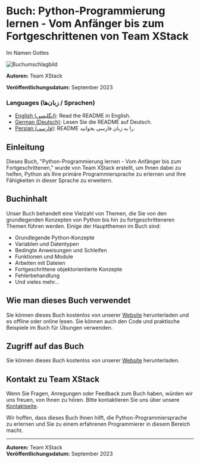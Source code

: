 # Buch: Python-Programmierung lernen - Vom Anfänger bis zum Fortgeschrittenen von Team XStack

Im Namen Gottes

![Buchumschlagbild](link_to_cover_image.jpg)

**Autoren:** Team XStack

**Veröffentlichungsdatum:** September 2023

### Languages (زبان‌ها / Sprachen)

- [English (انگلیسی)](README.md): Read the README in English.
- [German (Deutsch)](README_DE.md): Lesen Sie die README auf Deutsch.
- [Persian (فارسی)](README_FA.md): README را به زبان فارسی بخوانید.




## Einleitung

Dieses Buch, "Python-Programmierung lernen - Vom Anfänger bis zum Fortgeschrittenen," wurde von Team XStack erstellt, um Ihnen dabei zu helfen, Python als Ihre primäre Programmiersprache zu erlernen und Ihre Fähigkeiten in dieser Sprache zu erweitern.

## Buchinhalt

Unser Buch behandelt eine Vielzahl von Themen, die Sie von den grundlegenden Konzepten von Python bis hin zu fortgeschritteneren Themen führen werden. Einige der Hauptthemen im Buch sind:

- Grundlegende Python-Konzepte
- Variablen und Datentypen
- Bedingte Anweisungen und Schleifen
- Funktionen und Module
- Arbeiten mit Dateien
- Fortgeschrittene objektorientierte Konzepte
- Fehlerbehandlung
- Und vieles mehr...

## Wie man dieses Buch verwendet

Sie können dieses Buch kostenlos von unserer [Website](https://www.xstackbooks.com/python-tutorial) herunterladen und es offline oder online lesen. Sie können auch den Code und praktische Beispiele im Buch für Übungen verwenden.

## Zugriff auf das Buch

Sie können dieses Buch kostenlos von unserer [Website](https://www.xstackbooks.com/python-tutorial) herunterladen.

## Kontakt zu Team XStack

Wenn Sie Fragen, Anregungen oder Feedback zum Buch haben, würden wir uns freuen, von Ihnen zu hören. Bitte kontaktieren Sie uns über unsere [Kontaktseite](https://github.com/4xmen/Python_Learning/issues).

Wir hoffen, dass dieses Buch Ihnen hilft, die Python-Programmiersprache zu erlernen und Sie zu einem erfahrenen Programmierer in diesem Bereich macht.

---
**Autoren:** Team XStack  
**Veröffentlichungsdatum:** September 2023

